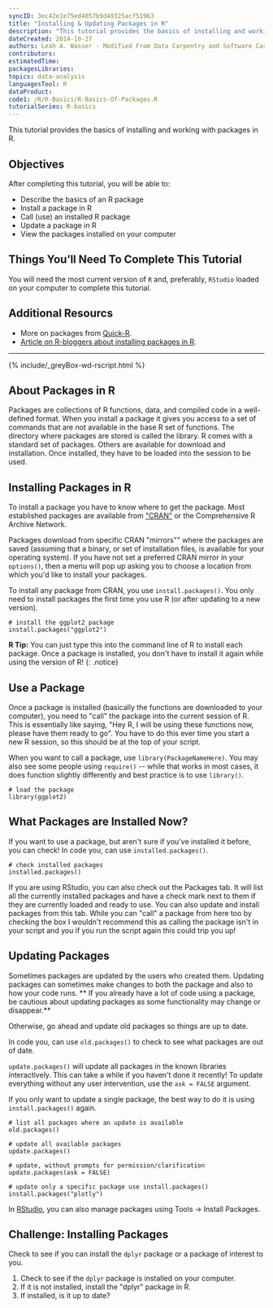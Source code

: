 ```yaml
---
syncID: 3ec42e1e75ed4057b9d49325acf51963
title: "Installing & Updating Packages in R"
description: "This tutorial provides the basics of installing and working with packages in R."
dateCreated: 2014-10-27
authors: Leah A. Wasser - Modified From Data Carpentry and Software Carpentry 
contributors:
estimatedTime:
packagesLibraries:
topics: data-analysis
languagesTool: R
dataProduct:
code1: /R/R-Basics/R-Basics-Of-Packages.R
tutorialSeries: R-basics
---
```


This tutorial provides the basics of installing and working with packages in R.

<div id="objectives" markdown="1">

## Objectives
After completing this tutorial, you will be able to: 

* Describe the basics of an R package
* Install a package in R
* Call (use) an installed R package
* Update a package in R
* View the packages installed on your computer 

## Things You’ll Need To Complete This Tutorial
You will need the most current version of `R` and, preferably, `RStudio` loaded
on your computer to complete this tutorial.

## Additional Resourcs

* More on packages from <a href="http://www.statmethods.net/interface/packages.html" target="_blank">Quick-R</a>.
* <a href="http://www.r-bloggers.com/installing-r-packages/" target="_blank">Article on R-bloggers about installing packages in R</a>. 

****

{% include/_greyBox-wd-rscript.html %}

</div>

## About Packages in R

Packages are collections of R functions, data, and compiled code in a 
well-defined format. When you install a package it gives you access to a set 
of commands that are not available in the base R set of functions. The directory
where packages are stored is called the library. R comes with a standard set of 
packages. Others are available for download and installation. Once installed, 
they have to be loaded into the session to be used.

## Installing Packages in R
To install a package you have to know where to get the package.  Most established
packages are available from 
<a href="http://cran.r-project.org/" target="_blank">"CRAN"</a> or the Comprehensive
R Archive Network. 

Packages download from specific CRAN "mirrors"" where the packages are saved 
(assuming that a binary, or set of installation files, is available for your 
operating system). If you have not set a preferred CRAN mirror in your 
`options()`, then a menu will pop up asking you to choose a location from which 
you'd like to install your packages.

To install any package from CRAN, you use `install.packages()`.  You only need to 
install packages the first time you use R (or after updating to a new version). 


    # install the ggplot2 package
    install.packages("ggplot2")  

<i class="fa fa-star"></i> **R Tip:** You can just type this into the command 
line of R to install each package. Once a package is installed, you don't have 
to install it again while using the version of R!
{: .notice}


## Use a Package

Once a package is installed (basically the functions are downloaded to your 
computer), you need to "call" the package into the current session of R.  This 
is essentially like saying, "Hey R, I will be using these functions now, please 
have them ready to go".  You have to do this ever time you start a new R session,
so this should be at the top of your script. 

When you want to call a package, use `library(PackageNameHere)`. You may also 
see some people using `require()` -- while that works in most cases, it does 
function slightly differently and best practice is to use `library()`.  


    # load the package
    library(ggplot2)
 
## What Packages are Installed Now? 

If you want to use a package, but aren't sure if you've installed it before,
you can check! In code you, can use `installed.packages()`.  


    # check installed packages
    installed.packages()

If you are using RStudio, you can also check out the Packages tab. It will list
all the currently installed packages and have a check mark next to them if they 
are currently loaded and ready to use. You can also update and install packages
from this tab.  While you can "call" a package from here too by checking the box
I wouldn't recommend this as calling the package isn't in your script and you 
if you run the script again this could trip you up!

## Updating Packages

Sometimes packages are updated by the users who created them. Updating packages 
can sometimes make changes to both the package and also to how your code runs. 
** If you already have a lot of code using a package, be cautious about updating 
packages as some functionality may change or disappear.**  

Otherwise, go ahead and update old packages so things are up to date.

In code you, can use `old.packages()` to check to see what packages are out of 
date. 

`update.packages()` will update all packages in the known libraries 
interactively. This can take a while if you haven't done it recently! To update 
everything without any user intervention, use the `ask = FALSE` argument.

If you only want to update a single package, the best way to do it is using
`install.packages()` again.


    # list all packages where an update is available
    old.packages()
    
    # update all available packages
    update.packages()
    
    # update, without prompts for permission/clarification
    update.packages(ask = FALSE)
    
    # update only a specific package use install.packages()
    install.packages("plotly")

In <a href="http://www.rstudio.com/" target="_blank">RStudio</a>, you can also 
manage packages using Tools -> Install Packages.

<div id="challenge" markdown="1">

## Challenge: Installing Packages

Check to see if you can install the `dplyr` package or a package of interest to
you. 

1. Check to see if the `dplyr` package is installed on your computer.
1. If it is not installed, install the "dplyr" package in R.
1. If installed, is it up to date? 

</div>




